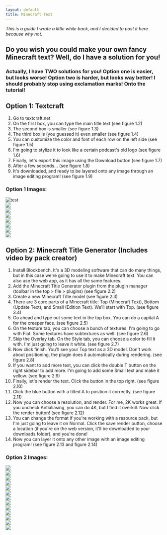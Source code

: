 ```yaml
---
layout: default
title: Minecraft Text
---
```

*This is a guide I wrote a little while back, and I decided to post it here because why not.*

## Do you wish you could make your own fancy Minecraft text? Well, do I have a solution for you!

### Actually, I have TWO solutions for you! Option one is easier, but looks worse! Option two is harder, but looks way better! I should probably stop using exclamation marks! Onto the tutorial!

## Option 1: Textcraft
1. Go to textcraft.net
2. On the first box, you can type the main title text (see figure 1.2)
3. The second box is smaller (see figure 1.3)
4. The third box is (you guessed it) even smaller (see figure 1.4)
5. You can customize the color and font of each row on the left side (see figure 1.5)
6. I'm going to stylize it to look like a certain podcast's old logo (see figure 1.6)
7. Finally, let's export this image using the Download button (see figure 1.7)
8. After a few seconds... (see figure 1.8)
9. It's downloaded, and ready to be layered onto any image through an image editing program! (see figure 1.9)

### Option 1 Images:
![test](/docs/guide/images/minecraft-text/1-2.jpg)  
![](/docs/guide/images/minecraft-text/1-3.jpg)  
![](/docs/guide/images/minecraft-text/1-4.jpg)  
![](/docs/guide/images/minecraft-text/1-5.jpg)  
![](/docs/guide/images/minecraft-text/1-6.jpg)  
![](/docs/guide/images/minecraft-text/1-7.jpg)  
![](/docs/guide/images/minecraft-text/1-8.jpg)  
![](/docs/guide/images/minecraft-text/1-9.jpg)


## Option 2: Minecraft Title Generator (Includes video by pack creator)
1. Install Blockbench. It's a 3D modeling software that can do many things, but in this case we're going to use it to make Minecraft text. You can also use the web app, as it has all the same features.
2. Add the Minecraft Title Generator plugin from the plugin manager (toolbar in the top > file > plugins) (see figure 2.2)
3. Create a new Minecraft Title model (see figure 2.3)
4. There are 3 core parts of a Minecraft title: Top (Minecraft Text), Bottom (Update Text), and Small (Edition Text). We'll start with Top. (see figure 3.4)
5. Go ahead and type out some text in the top box. You can do a capital A for the creeper face. (see figure 2.5)
6. On the texture tab, you can choose a bunch of textures. I'm going to go with Flat. Some textures have subtextures as well. (see figure 2.6)
7. Skip the Overlay tab. On the Style tab, you can choose a color to fill it with. I'm just going to leave it white. (see figure 2.7)
8. Now click finish. You'll see your Top text as a 3D model. Don't work about positioning, the plugin does it automatically during rendering. (see figure 2.8)
9. If you want to add more text, you can click the double T button on the right sidebar to add more. I'm going to add some Small text and make it yellow. (see figure 2.9)
10. Finally, let's render the text. Click the button in the top right. (see figure 2.10)
11. Click the blue button with a tilted A to position it correctly. (see figure 2.11)
12. Now you can choose a resolution, and render. For me, 2K works great. If you uncheck Antialiasing, you can do 4K, but I find it overkill. Now click the render button! (see figure 2.12)
13. You can change the format if you're working with a resource pack, but I'm just going to leave it on Normal. Click the save render button, choose a location (if you're on the web version, it'll be downloaded to your downloads folder), and you're done! 
14. Now you can layer it onto any other image with an image editing program! (see figure 2.13 and figure 2.14)

### Option 2 Images:
![](/docs/guide/images/minecraft-text/2-2.jpg)  
![](/docs/guide/images/minecraft-text/2-3.jpg)  
![](/docs/guide/images/minecraft-text/2-4.jpg)  
![](/docs/guide/images/minecraft-text/2-5.jpg)  
![](/docs/guide/images/minecraft-text/2-6.jpg)  
![](/docs/guide/images/minecraft-text/2-7.jpg)  
![](/docs/guide/images/minecraft-text/2-8.jpg)  
![](/docs/guide/images/minecraft-text/2-9.jpg)  
![](/docs/guide/images/minecraft-text/2-10.jpg)  
![](/docs/guide/images/minecraft-text/2-11.jpg)  
![](/docs/guide/images/minecraft-text/2-12.jpg)  
![](/docs/guide/images/minecraft-text/2-13.jpg)  
![](/docs/guide/images/minecraft-text/2-14.jpg)  